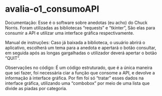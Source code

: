 # avalia-o1_consumoAPI
Documentação:
Esse é o software sobre anedotas (eu acho) do Chuck Norris. Foram utilizadas as bibliotecas “requests” e “tkinter”, São elas para consumir a API e utilizar uma interface gráfica respectivamente.

Manual de instruções:
Caso já baixada a biblioteca, o usuário abrirá o aplicativo, escolherá um tema para a anedota e apertará o botão consultar, em seguida após as longas gargalhadas o utilizador deverá apertar o botão “QUIT”.

Observações no código:
É um código estruturado, que é a única maneira que sei fazer, foi necessária ciar a função que consome a API, e devolve a informação à interface gráfica. Por fim foi só “tratar” esses dados na interface gráfica, utilizando uma “combobox” por meio de uma lista que divide as piadas por categoria.
